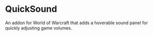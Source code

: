 # QuickSound
An addon for World of Warcraft that adds a hoverable sound panel for quickly adjusting game volumes. 

